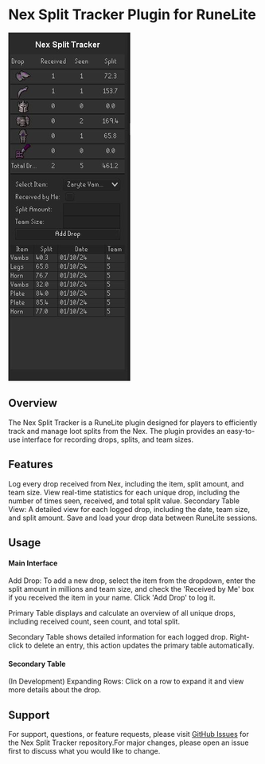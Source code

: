 # Nex Split Tracker Plugin for RuneLite
![Title](src/main/resources/displayImageTitle.JPG)
## Overview

The Nex Split Tracker is a RuneLite plugin designed for players to efficiently track and manage loot splits from the Nex. The plugin provides an easy-to-use interface for recording drops, splits, and team sizes.


## Features

Log every drop received from Nex, including the item, split amount, and team size.
View real-time statistics for each unique drop, including the number of times seen, received, and total split value.
Secondary Table View: A detailed view for each logged drop, including the date, team size, and split amount.
Save and load your drop data between RuneLite sessions.


## Usage

#### Main Interface

Add Drop: To add a new drop, select the item from the dropdown, enter the split amount in millions and team size, and check the 'Received by Me' box if you received the item in your name. Click 'Add Drop' to log it.

Primary Table displays and calculate an overview of all unique drops, including received count, seen count, and total split.

Secondary Table shows detailed information for each logged drop. Right-click to delete an entry, this action updates the primary table automatically.

#### Secondary Table
(In Development) Expanding Rows: Click on a row to expand it and view more details about the drop.


## Support
For support, questions, or feature requests, please visit [GitHub Issues](https://github.com/KeyboardIsMagic/NexSplitTracker/issues) for the Nex Split Tracker repository.For major changes, please open an issue first to discuss what you would like to change.
